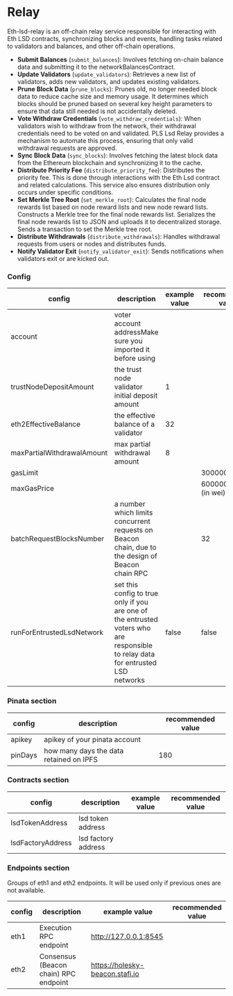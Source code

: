 # Relay

Eth-lsd-relay is an off-chain relay service responsible for interacting with Eth LSD contracts, synchronizing blocks and events, handling tasks related to validators and balances, and other off-chain operations.

- **Submit Balances** (`submit_balances`): Involves fetching on-chain balance data and submitting it to the networkBalancesContract.
- **Update Validators** (`update_validators`): Retrieves a new list of validators, adds new validators, and updates existing validators.
- **Prune Block Data** (`prune_blocks`): Prunes old, no longer needed block data to reduce cache size and memory usage. It determines which blocks should be pruned based on several key height parameters to ensure that data still needed is not accidentally deleted.
- **Vote Withdraw Credentials** (`vote_withdraw_credentials`): When validators wish to withdraw from the network, their withdrawal credentials need to be voted on and validated. PLS Lsd Relay provides a mechanism to automate this process, ensuring that only valid withdrawal requests are approved.
- **Sync Block Data** (`sync_blocks`): Involves fetching the latest block data from the Ethereum blockchain and synchronizing it to the cache.
- **Distribute Priority Fee** (`distribute_priority_fee`): Distributes the priority fee. This is done through interactions with the Eth Lsd contract and related calculations. This service also ensures distribution only occurs under specific conditions.
- **Set Merkle Tree Root** (`set_merkle_root`): Calculates the final node rewards list based on node reward lists and new node reward lists. Constructs a Merkle tree for the final node rewards list. Serializes the final node rewards list to JSON and uploads it to decentralized storage. Sends a transaction to set the Merkle tree root.
- **Distribute Withdrawals** (`distribute_withdrawals`): Handles withdrawal requests from users or nodes and distributes funds.
- **Notify Validator Exit** (`notify_validator_exit`): Sends notifications when validators exit or are kicked out.

### Config

| config | description | example value | recommended value |
| --- | --- | --- | --- |
| account | voter account addressMake sure you imported it before using |  |  |
| trustNodeDepositAmount     | the trust node validator initial deposit amount | 1  |  |
| eth2EffectiveBalance       | the effective balance of a validator            | 32 |  |
| maxPartialWithdrawalAmount | max partial withdrawal amount                   | 8  |  |
| gasLimit    |  |  | 3000000 |
| maxGasPrice |  |  | 600000000000 (in wei) |
| batchRequestBlocksNumber | a number which limits concurrent requests on Beacon chain, due to the design of Beacon chain RPC |  | 32 |
| runForEntrustedLsdNetwork | set this config to true only if you are one of the entrusted voters who are responsible to relay data for entrusted LSD networks | false | false |

### Pinata section

| config | description | recommended value |
| --- | --- | --- |
| apikey  | apikey of your pinata account |   |
| pinDays | how many days the data retained on IPFS  | 180 |

### Contracts section

| config | description | example value | recommended value |
| --- | --- | --- | --- |
| lsdTokenAddress | lsd token address |  |  |
| lsdFactoryAddress | lsd factory address |  |  |

### Endpoints section

Groups of eth1 and eth2 endpoints. It will be used only if previous ones are not available.

| config | description | example value | recommended value |
| --- | --- | --- | --- |
| eth1 | Execution RPC endpoint | http://127.0.0.1:8545 |  |
| eth2 | Consensus (Beacon chain) RPC endpoint | https://holesky-beacon.stafi.io |  |